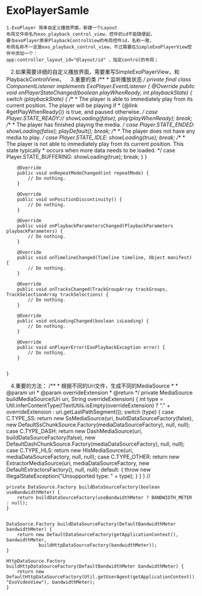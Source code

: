 # ExoPlayerSamle
    1.ExoPlayer 简单自定义播放界面，新建一个Layout 
    布局文件命名为exo_playback_control_view，控件的id不能随便起，
    要与exoPlayer原来PlaybackControlView的布局控件id，名称一致，
    布局名称不一定是exo_playback_control_view，不过需要在SimpleExoPlayerView控件中添加一个： 
    app:controller_layout_id="@layout/id" ，指定control的布局；

    2.如果需要详细的自定义播放界面，需要重写SimpleExoPlayerView，和PlaybackControlView。
    3.重要的类
    /**
     * 监听播放状态
     */
    private final class ComponentListener implements ExoPlayer.EventListener {
        @Override
        public void onPlayerStateChanged(boolean playWhenReady, int playbackState) {
            switch (playbackState) {
                /**
                 * The player is able to immediately play from its current position. The player will be playing if
                 * {@link #getPlayWhenReady()} is true, and paused otherwise.
                 */
                case Player.STATE_READY://
                    showLoading(false);
                    play(playWhenReady);
                    break;
                /**
                 * The player has finished playing the media.
                 */
                case Player.STATE_ENDED:
                    showLoading(false);
                    playDefault();
                    break;
                /**
                 * The player does not have any media to play.
                 */
                case Player.STATE_IDLE:
                    showLoading(true);
                    break;
                /**
                 * The player is not able to immediately play from its current position. This state typically
                 * occurs when more data needs to be loaded.
                 */
                case Player.STATE_BUFFERING:
                    showLoading(true);
                    break;
            }
        }


        @Override
        public void onRepeatModeChanged(int repeatMode) {
            // Do nothing.
        }

        @Override
        public void onPositionDiscontinuity() {
            // Do nothing.
        }

        @Override
        public void onPlaybackParametersChanged(PlaybackParameters playbackParameters) {
            // Do nothing.
        }

        @Override
        public void onTimelineChanged(Timeline timeline, Object manifest) {
            // Do nothing.
        }

        @Override
        public void onTracksChanged(TrackGroupArray trackGroups, TrackSelectionArray trackSelections) {
            // Do nothing.
        }

        @Override
        public void onLoadingChanged(boolean isLoading) {
            // Do nothing.
        }

        @Override
        public void onPlayerError(ExoPlaybackException error) {
            // Do nothing.
        }


    }
    4.重要的方法：
    /**
     * 根据不同的Uri文件，生成不同的MediaSource
     *
     * @param uri
     * @param overrideExtension
     * @return
     */
    private MediaSource buildMediaSource(Uri uri, String overrideExtension) {
        int type = Util.inferContentType(!TextUtils.isEmpty(overrideExtension) ? "." + overrideExtension
                : uri.getLastPathSegment());
        switch (type) {
            case C.TYPE_SS:
                return new SsMediaSource(uri, buildDataSourceFactory(false),
                        new DefaultSsChunkSource.Factory(mediaDataSourceFactory), null, null);
            case C.TYPE_DASH:
                return new DashMediaSource(uri, buildDataSourceFactory(false),
                        new DefaultDashChunkSource.Factory(mediaDataSourceFactory), null, null);
            case C.TYPE_HLS:
                return new HlsMediaSource(uri, mediaDataSourceFactory, null, null);
            case C.TYPE_OTHER:
                return new ExtractorMediaSource(uri, mediaDataSourceFactory, new DefaultExtractorsFactory(),
                        null, null);
            default: {
                throw new IllegalStateException("Unsupported type: " + type);
            }
        }
    }
    //

    private DataSource.Factory buildDataSourceFactory(boolean useBandwidthMeter) {
        return buildDataSourceFactory(useBandwidthMeter ? BANDWIDTH_METER : null);
    }


    DataSource.Factory buildDataSourceFactory(DefaultBandwidthMeter bandwidthMeter) {
        return new DefaultDataSourceFactory(getApplicationContext(), bandwidthMeter,
                buildHttpDataSourceFactory(bandwidthMeter));
    }

    HttpDataSource.Factory buildHttpDataSourceFactory(DefaultBandwidthMeter bandwidthMeter) {
        return new DefaultHttpDataSourceFactory(Util.getUserAgent(getApplicationContext(), "ExoVideoView"), bandwidthMeter);
    }

